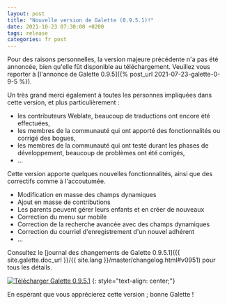 ```yaml
---
layout: post
title: "Nouvelle version de Galette (0.9.5.1)!"
date: 2021-10-23 07:30:00 +0200
tags: release
categories: fr post
---
```


Pour des raisons personnelles, la version majeure précédente n'a pas été annoncée, bien qu'elle fût disponible au téléchargement. Veuillez vous reporter à [l'annonce de Galette 0.9.5]({% post_url 2021-07-23-galette-0-9-5 %}).

Un très grand merci également à toutes les personnes impliquées dans cette version, et plus particulièrement :
- les contributeurs Weblate, beaucoup de traductions ont encore été effectuées,
- les membres de la communauté qui ont apporté des fonctionnalités ou corrigé des bogues,
- les membres de la communauté qui ont testé durant les phases de développement, beaucoup de problèmes ont été corrigés,
- ...

Cette version apporte quelques nouvelles fonctionnalités, ainsi que des correctifs comme à l'accoutumée.

- Modification en masse des champs dynamiques
- Ajout en masse de contributions
- Les parents peuvent gérer leurs enfants et en créer de nouveaux
- Correction du menu sur mobile
- Correction de la recherche avancée avec des champs dynamiques
- Correction du courriel d'enregistrement d'un nouvel adhérent
- ...

Consultez le [journal des changements de Galette 0.9.5.1]({{ site.galette.doc_url }}/{{ site.lang }}/master/changelog.html#v0951) pour tous les détails.

[![Télécharger Galette 0.9.5.1](https://img.shields.io/badge/0.9.5.1-Télécharger_Galette-ffb619.svg?logo=php&logoColor=white&style=for-the-badge)](https://download.tuxfamily.org/galette/galette-0.9.5.1.tar.bz2)
{: style="text-align: center;"}

En espérant que vous apprécierez cette version ; bonne Galette !

